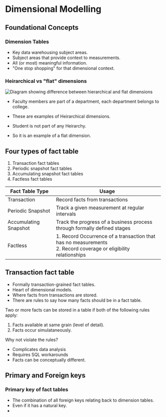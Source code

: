 # Dimensional Modelling
## Foundational Concepts
### Dimension Tables
* Key data warehousing subject areas.
* Subject areas that provide context to measurements. 
* All (or most) meaningful information.
* "One stop shopping" for that dimensional context. 
### Heirarchical vs "flat" dimensions 
![Diagram showing difference between hierarchical and flat dimensions](HeirFlat.png)

* Faculty members are part of a department, each department belongs to college. 
* These are examples of Heirarchical dimensions. 

* Student is not part of any Heirarchy. 
* So it is an example of a flat dimension. 

## Four types of fact table

1. Transaction fact tables 
2. Periodic snapshot fact tables
3. Accumulating snapshot fact tables
4. Factless fact tables

|Fact Table Type|Usage|
|---|---|
|Transaction|Record facts from transactions|
|Periodic Snapshot|Track a given measurement at regular intervals|
|Accumulating Snapshot|Track the progress of a business process through formally defined stages|
|Factless|1. Record Occurrence of a transaction that has no measurements </br> 2. Record coverage or eligibility relationships|


## Transaction fact table

* Formally transaction-grained fact tables. 
* Heart of dimensional models. 
* Where facts from transactions are stored. 
* There are rules to say how many facts should be in a fact table. 



Two or more facts can be stored in a table if both of the following rules apply: 

1. Facts available at same grain (level of detail). 
2. Facts occur simulataneously. 

Why not violate the rules? 

* Complicates data analysis
* Requires SQL workarounds
* Facts can be conceptually different. 


## Primary and Foreign keys

### Primary key of fact tables
* The combination of all foreign keys relating back to dimension tables. 
* Even if it has a natural key. 
* 



